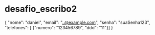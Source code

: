 # desafio_escribo2




{
	"nome": "daniel",
  "email": "..@example.com",
  "senha": "suaSenha123",
  "telefones": [
    {"numero": "123456789", "ddd": "11"}]
}
